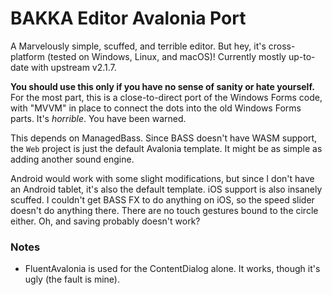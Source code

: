 # BAKKA Editor Avalonia Port

A Marvelously simple, scuffed, and terrible editor. But hey, it's cross-platform (tested on Windows, Linux, and macOS)! Currently mostly up-to-date with upstream v2.1.7.

**You should use this only if you have no sense of sanity or hate yourself.** For the most part, this is a close-to-direct port of the Windows Forms code, with "MVVM" in place to connect the dots into the old Windows Forms parts. It's _horrible_. You have been warned.

This depends on ManagedBass. Since BASS doesn't have WASM support, the `Web` project is just the default Avalonia template. It might be as simple as adding another sound engine.

Android would work with some slight modifications, but since I don't have an Android tablet, it's also the default template. iOS support is also insanely scuffed. I couldn't get BASS FX to do anything on iOS, so the speed slider doesn't do anything there. There are no touch gestures bound to the circle either. Oh, and saving probably doesn't work?

### Notes

* FluentAvalonia is used for the ContentDialog alone. It works, though it's ugly (the fault is mine).
